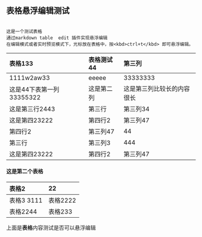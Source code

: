 ---
---


## 表格悬浮编辑测试

```ad-tip

这是一个测试表格
通过markdown table  edit 插件实现悬浮编辑
在编辑模式或者实时预览模式下，光标放在表格中，按<kbd>ctrl+t</kbd> 即可悬浮编辑。
```

| 表格133                  | 表格测试44 | 第三列                     |
|:------------------------ |:---------- |:-------------------------- |
| 1111w2aw33               | eeeee      | 33333333                   |
| 这是44下表第一列33355322 | 这是第二列 | 这是第三列比较长的内容很长 |
| 这是第三行2443           | 第三行     | 第三列34                   |
| 这是第四23222            | 第四行2    | 第三列47                   |
| 第四行2                  | 第三列47   | 44                         |
| 第三行                   | 第三列3    | 444                        |
| 这是第四23222            | 第四行2    | 第三列47                   |


#### 这是第二个表格

|     表格2         |     22           |
|:----------------|:-----------------|
|     表格3 3111     |     表格2222       |
|     表格2244      |     表格233        |

上面是**表格**内容测试是否可以悬浮编辑


